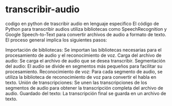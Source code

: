 # transcribir-audio
codigo en python de trascribir audio en lenguaje especifico
El código de Python para transcribir audios utiliza bibliotecas como SpeechRecognition y Google Speech-to-Text para convertir archivos de audio a formato de texto. El proceso general implica los siguientes pasos:

Importación de bibliotecas: Se importan las bibliotecas necesarias para el procesamiento de audio y el reconocimiento de voz.
Carga del archivo de audio: Se carga el archivo de audio que se desea transcribir.
Segmentación del audio: El audio se divide en segmentos más pequeños para facilitar su procesamiento.
Reconocimiento de voz: Para cada segmento de audio, se utiliza la biblioteca de reconocimiento de voz para convertir el habla en texto.
Unión de transcripciones: Se unen las transcripciones de los segmentos de audio para obtener la transcripción completa del archivo de audio.
Guardado del texto: La transcripción final se guarda en un archivo de texto.
